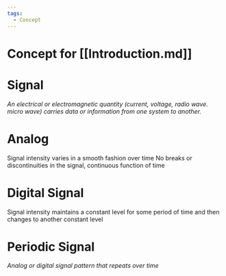```yaml
---
tags:
  - Concept
---
```

# Concept for [[Introduction.md]]

# Signal
*An electrical or electromagnetic quantity (current, voltage, radio wave. micro wave) carries data or information from one system to another.*

# Analog
Signal intensity varies in a smooth fashion over time
No breaks or discontinuities in the signal, continuous function of time

# Digital Signal
Signal intensity maintains a constant level for some period of time and then changes to another constant level

# Periodic Signal

*Analog or digital signal pattern that repeats over time*
